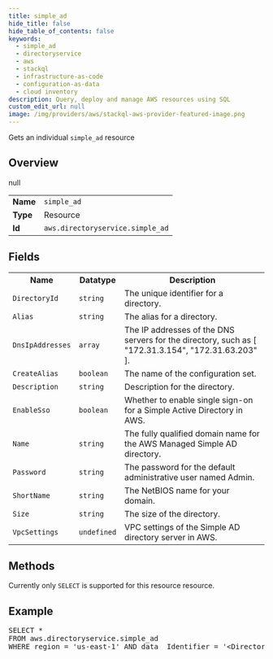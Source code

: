 ```yaml
---
title: simple_ad
hide_title: false
hide_table_of_contents: false
keywords:
  - simple_ad
  - directoryservice
  - aws
  - stackql
  - infrastructure-as-code
  - configuration-as-data
  - cloud inventory
description: Query, deploy and manage AWS resources using SQL
custom_edit_url: null
image: /img/providers/aws/stackql-aws-provider-featured-image.png
---
```

Gets an individual <code>simple_ad</code> resource

## Overview
<table><tbody>
<tr><td><b>Name</b></td><td><code>simple_ad</code></td></tr>
<tr><td><b>Type</b></td><td>Resource</td></tr>
null
<tr><td><b>Id</b></td><td><code>aws.directoryservice.simple_ad</code></td></tr>
</tbody></table>

## Fields
<table><tbody>
<tr><th>Name</th><th>Datatype</th><th>Description</th></tr>
<tr><td><code>DirectoryId</code></td><td><code>string</code></td><td>The unique identifier for a directory.</td></tr>
<tr><td><code>Alias</code></td><td><code>string</code></td><td>The alias for a directory.</td></tr>
<tr><td><code>DnsIpAddresses</code></td><td><code>array</code></td><td>The IP addresses of the DNS servers for the directory, such as [ "172.31.3.154", "172.31.63.203" ].</td></tr>
<tr><td><code>CreateAlias</code></td><td><code>boolean</code></td><td>The name of the configuration set.</td></tr>
<tr><td><code>Description</code></td><td><code>string</code></td><td>Description for the directory.</td></tr>
<tr><td><code>EnableSso</code></td><td><code>boolean</code></td><td>Whether to enable single sign-on for a Simple Active Directory in AWS.</td></tr>
<tr><td><code>Name</code></td><td><code>string</code></td><td>The fully qualified domain name for the AWS Managed Simple AD directory.</td></tr>
<tr><td><code>Password</code></td><td><code>string</code></td><td>The password for the default administrative user named Admin.</td></tr>
<tr><td><code>ShortName</code></td><td><code>string</code></td><td>The NetBIOS name for your domain.</td></tr>
<tr><td><code>Size</code></td><td><code>string</code></td><td>The size of the directory.</td></tr>
<tr><td><code>VpcSettings</code></td><td><code>undefined</code></td><td>VPC settings of the Simple AD directory server in AWS.</td></tr>

</tbody></table>

## Methods
Currently only <code>SELECT</code> is supported for this resource resource.

## Example
<pre>
SELECT * 
FROM aws.directoryservice.simple_ad
WHERE region = 'us-east-1' AND data__Identifier = '&lt;DirectoryId&gt;'
</pre>
